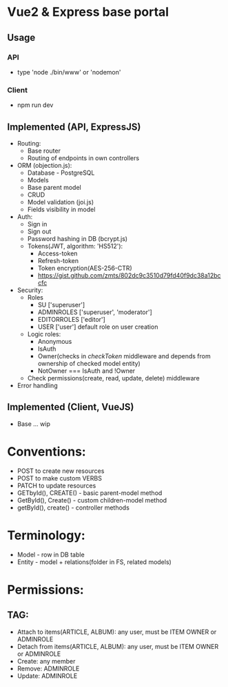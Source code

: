 # Vue2 & Express base portal

## Usage
### API
- type 'node ./bin/www' or 'nodemon'

### Client
- npm run dev

## Implemented (API, ExpressJS)
- Routing:
    - Base router
    - Routing of endpoints in own controllers
- ORM (objection.js):
    - Database - PostgreSQL 
    - Models
    - Base parent model
    - CRUD
    - Model validation (joi.js)
    - Fields visibility in model
- Auth:
    - Sign in
    - Sign out
    - Password hashing in DB (bcrypt.js)
    - Tokens(JWT, algorithm: 'HS512'):
        - Access-token
        - Refresh-token
        - Token encryption(AES-256-CTR)
        - https://gist.github.com/zmts/802dc9c3510d79fd40f9dc38a12bccfc
- Security:
    - Roles
        - SU ['superuser']
        - ADMINROLES ['superuser', 'moderator']
        - EDITORROLES ['editor']
        - USER ['user'] default role on user creation
    - Logic roles:
        - Anonymous
        - IsAuth
        - Owner(checks in *checkToken* middleware and depends from ownership of checked model entity)
        - NotOwner === IsAuth and !Owner
    - Check permissions(create, read, update, delete) middleware
- Error handling

## Implemented (Client, VueJS)
- Base ... wip

# Conventions:
- POST to create new resources
- POST to make custom VERBS
- PATCH to update resources
- GETbyId(), CREATE() - basic parent-model method
- GetById(), Create() - custom children-model method
- getById(), create() - controller methods

# Terminology:
- Model - row in DB table
- Entity - model + relations(folder in FS, related models)

# Permissions:
## TAG:
- Attach to items(ARTICLE, ALBUM): any user, must be ITEM OWNER or ADMINROLE
- Detach from items(ARTICLE, ALBUM): any user, must be ITEM OWNER or ADMINROLE
- Create: any member
- Remove: ADMINROLE
- Update: ADMINROLE